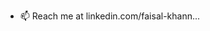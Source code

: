 - 📫 Reach me at linkedin.com/faisal-khann...

<!---
faisal-ai/faisal-ai is a ✨ special ✨ repository because its `README.md` (this file) appears on your GitHub profile.
You can click the Preview link to take a look at your changes.
--->
